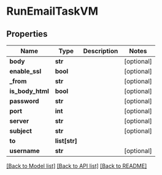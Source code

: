 # RunEmailTaskVM


## Properties
Name | Type | Description | Notes
------------ | ------------- | ------------- | -------------
**body** | **str** |  | [optional] 
**enable_ssl** | **bool** |  | [optional] 
**_from** | **str** |  | [optional] 
**is_body_html** | **bool** |  | [optional] 
**password** | **str** |  | [optional] 
**port** | **int** |  | [optional] 
**server** | **str** |  | [optional] 
**subject** | **str** |  | [optional] 
**to** | **list[str]** |  | 
**username** | **str** |  | [optional] 

[[Back to Model list]](../README.md#documentation-for-models) [[Back to API list]](../README.md#documentation-for-api-endpoints) [[Back to README]](../README.md)



